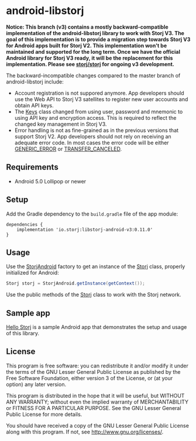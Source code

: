 # android-libstorj

**Notice: This branch (v3) contains a mostly backward-compatible implementation of the android-libstorj library to work with Storj V3. The goal of this implementation is to provide a migration step towards Storj V3 for Android apps built for Storj V2. This implementation won't be maintained and supported for the long term. Once we have the official Android library for Storj V3 ready, it will be the replacement for this implementation. Please see [storj/storj](https://github.com/storj/storj) for ongoing v3 development.**

The backward-incompatible changes compared to the master branch of android-libstorj include:
- Account registration is not suppored anymore. App developers should use the Web API to Storj V3 satellites to register new user accounts and obtain API keys.
- The [Keys](android-libstorj/src/main/java/io/storj/libstorj/Keys.java) class changed from using user, password and mnemonic to using API key and encryption access. This is required to reflect the changed key management in Storj V3.
- Error handling is not as fine-grained as in the previous versions that support Storj V2. App developers should not rely on receiving an adequate error code. In most cases the error code will be either [GENERIC_ERROR](https://github.com/storj/android-libstorj/blob/eeeb26c96c4701912d2c3ef08cd1a844cd042a65/android-libstorj/src/main/java/io/storj/libstorj/Storj.java#L66)  or [TRANSFER_CANCELED](https://github.com/storj/android-libstorj/blob/eeeb26c96c4701912d2c3ef08cd1a844cd042a65/android-libstorj/src/main/java/io/storj/libstorj/Storj.java#L71).

## Requirements

* Android 5.0 Lollipop or newer

## Setup

Add the Gradle dependency to the `build.gradle` file of the app module:

```Gradle
dependencies {
    implementation 'io.storj:libstorj-android-v3:0.11.0'
}
```

## Usage

Use the [StorjAndroid](android-libstorj/src/main/java/io/storj/libstorj/android/StorjAndroid.java) factory to get an instance of the [Storj](android-libstorj/src/main/java/io/storj/libstorj/Storj.java) class, properly initialized for Android:

```java
Storj storj = StorjAndroid.getInstance(getContext());
```

Use the public methods of the [Storj](android-libstorj/src/main/java/io/storj/libstorj/Storj.java) class to work with the Storj network.

## Sample app

[Hello Storj](https://github.com/kaloyan-raev/hello-storj) is a sample Android app that demonstrates the setup and usage of this library.

## License

This program is free software: you can redistribute it and/or modify it under the terms of the GNU Lesser General Public License as published by the Free Software Foundation, either version 3 of the License, or (at your option) any later version.

This program is distributed in the hope that it will be useful, but WITHOUT ANY WARRANTY; without even the implied warranty of MERCHANTABILITY or FITNESS FOR A PARTICULAR PURPOSE. See the GNU Lesser General Public License for more details.

You should have received a copy of the GNU Lesser General Public License along with this program. If not, see http://www.gnu.org/licenses/.
